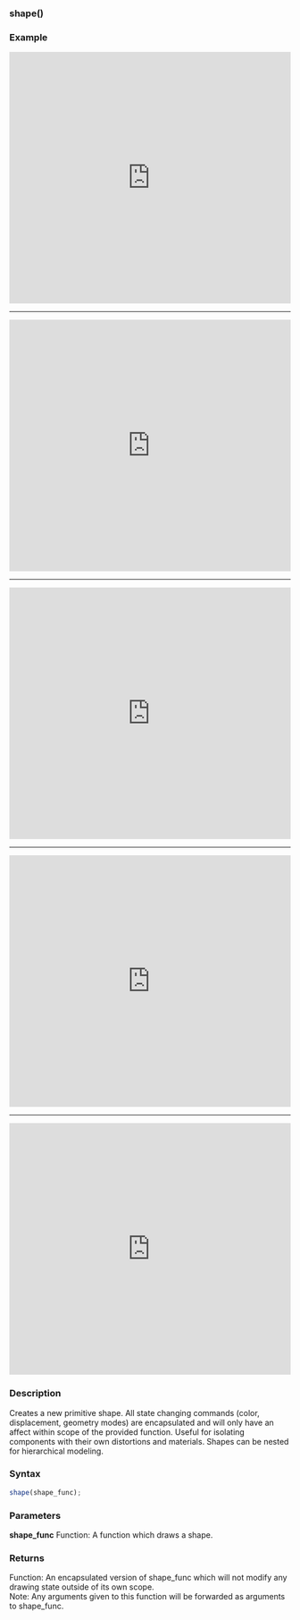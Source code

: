 ### shape()

### Example

<iframe width="100%" height="450px" src="https://shaderpark.netlify.com/sculpture/-M2Bum8BeSfW9VZBweDc?example=true&embed=true" frameborder="0"></iframe>

---

<iframe width="100%" height="450px" src="https://shaderpark.netlify.com/sculpture/-M2BwAOmljLNZ_xQ988v?example=true&embed=true" frameborder="0"></iframe>

---

<iframe width="100%" height="450px" src="https://shaderpark.netlify.com/sculpture/-M2C1oaf91kELOJd1wJ0?example=true&embed=true" frameborder="0"></iframe>

---

<iframe width="100%" height="450px" src="https://shaderpark.netlify.com/sculpture/-M2C9GfEoFoiUc-poavg?example=true&embed=true" frameborder="0"></iframe>

---

<iframe width="100%" height="450px" src="https://shaderpark.netlify.com/sculpture/-M2C4rBujMVPVE9LWp67?example=true&embed=true" frameborder="0"></iframe>



### Description
Creates a new primitive shape. All state changing commands (color, displacement, geometry modes) are encapsulated and will only have an affect within scope of the provided function. Useful for isolating components with their own distortions and materials. Shapes can be nested for hierarchical modeling.

### Syntax
```js
shape(shape_func);
```

### Parameters
**shape_func** Function: A function which draws a shape.  


### Returns
Function: An encapsulated version of shape_func which will not modify any drawing state outside of its own scope.  
Note: Any arguments given to this function will be forwarded as arguments to shape_func.
